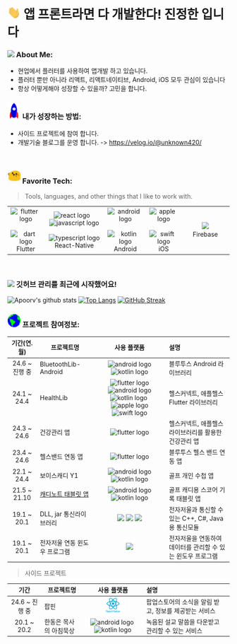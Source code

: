 
# <img src="https://github.com/kmwdevelop/kmwdevelop/blob/main/Assets/Hi.gif" width="30" /> 앱 프론트라면 다 개발한다! 진정한 입니다

### <img src="https://github.com/TheDudeThatCode/TheDudeThatCode/blob/master/Assets/Developer.gif" width="45" /> About Me:
- 현업에서 플러터를 사용하여 앱개발 하고 있습니다.
- 플러터 뿐만 아니라 리액트, 리액트네이티브, Android, iOS 모두 관심이 있습니다
- 항상 어떻게해야 성장할 수 있을까? 고민을 합니다.
### <img src="https://github.com/kmwdevelop/kmwdevelop/blob/main/Assets/Rocket.gif" width="30" /> 내가 성장하는 방법:
- 사이드 프로젝트에 참여 합니다.
- 개발기술 블로그를 운영 합니다. -> https://velog.io/@unknown420/
<br>

### <img src='https://github.com/kmwdevelop/kmwdevelop/blob/main/Assets/happy.gif' width='30' /> Favorite Tech:

> Tools, languages, and other things that I like to work with.
  <table>
    <tr>
      <td align="center" width="96*2">
        <img src="https://cdn.jsdelivr.net/gh/devicons/devicon/icons/flutter/flutter-original.svg" height="40" alt="flutter logo" />&nbsp;&nbsp;
        <img src="https://cdn.jsdelivr.net/gh/devicons/devicon/icons/dart/dart-original.svg" height="40" alt="dart logo" />
        <br> Flutter
      </td>
      <td align="center" width="96*3">
        <img src="https://cdn.jsdelivr.net/gh/devicons/devicon/icons/react/react-original.svg" height="40" alt="react logo" /> &nbsp;&nbsp;
        <img src="https://cdn.jsdelivr.net/gh/devicons/devicon/icons/javascript/javascript-original.svg" height="40" alt="javascript logo" /> &nbsp;&nbsp;
        <img src="https://cdn.jsdelivr.net/gh/devicons/devicon/icons/typescript/typescript-original.svg" height="40" alt="typescript logo" />
        <br> React-Native
      </td>
      <td align="center" width="96*2">
        <img src="https://cdn.jsdelivr.net/gh/devicons/devicon/icons/android/android-original.svg" height="40" alt="android logo" />&nbsp;&nbsp;
        <img src="https://cdn.jsdelivr.net/gh/devicons/devicon/icons/kotlin/kotlin-original.svg" height="40" alt="kotlin logo" />
        <br> Android
      </td>
      <td align="center" width="96*2">
        <img src="https://cdn.jsdelivr.net/gh/devicons/devicon/icons/apple/apple-original.svg" height="40" alt="apple logo" />&nbsp;&nbsp;
        <img src="https://cdn.jsdelivr.net/gh/devicons/devicon/icons/swift/swift-original.svg" height="40" alt="swift logo" />
        <br> iOS
      </td>
      <td align="center" width="96">
        <img src="https://cdn.jsdelivr.net/gh/devicons/devicon@latest/icons/firebase/firebase-original.svg" height="40"  />
        <br> Firebase
      </td>
    </tr>
  </table>
  </tr>
</table>
<br>

### <img src='https://media1.giphy.com/media/du3J3cXyzhj75IOgvA/giphy.gif?cid=ecf05e47x2g034i9pzwtzzsd3xgg2w9nr94t4tflbbgo3008&rid=giphy.gif' width='25' /> 깃허브 관리를 최근에 시작했어요!

![Apoorv's github stats](https://github-readme-stats.vercel.app/api?username=kmwdevelop&show_icons=true&title_color=ffc857&icon_color=8ac926&text_color=daf7dc&bg_color=151515&hide=issues&count_private=true&include_all_commits=true)
[![Top Langs](https://github-readme-stats.vercel.app/api/top-langs/?username=kmwdevelop&layout=compact&text_color=daf7dc&bg_color=151515&hide=css,html,php)](https://github.com/anuraghazra/github-readme-stats)
[![GitHub Streak](https://github-readme-streak-stats.herokuapp.com/?user=kmwdevelop&theme=dark)](https://git.io/streak-stats)
<br>


### <img src="https://github.com/kmwdevelop/kmwdevelop/blob/main/Assets/Earth.gif" width="30" /> 프로젝트 참여정보:

| 기간(연.월) | 프로젝트명 | 사용 플랫폼 | 설명 |
| :--------: | ---- | :--: | :-- |
| 24.6 ~ 진행 중 | BluetoothLib-Android | <img src="https://cdn.jsdelivr.net/gh/devicons/devicon/icons/android/android-original.svg" height="25" alt="android logo" /> <img src="https://cdn.jsdelivr.net/gh/devicons/devicon/icons/kotlin/kotlin-original.svg" height="25" alt="kotlin logo" /> | 블루투스 Android 라이브러리 |
| 24.1 ~ 24.4 | HealthLib |  <img src="https://cdn.jsdelivr.net/gh/devicons/devicon/icons/flutter/flutter-original.svg" height="25" alt="flutter logo" /> <img src="https://cdn.jsdelivr.net/gh/devicons/devicon/icons/android/android-original.svg" height="25" alt="android logo" /> <img src="https://cdn.jsdelivr.net/gh/devicons/devicon/icons/kotlin/kotlin-original.svg" height="25" alt="kotlin logo" />&nbsp;<img src="https://cdn.jsdelivr.net/gh/devicons/devicon/icons/apple/apple-original.svg" height="25" alt="apple logo" /><img src="https://cdn.jsdelivr.net/gh/devicons/devicon/icons/swift/swift-original.svg" height="25" alt="swift logo" /> | 헬스커넥트, 애플헬스 Flutter 라이브러리 |
| 24.3 ~ 24.6 | 건강관리 앱 | <img src="https://cdn.jsdelivr.net/gh/devicons/devicon/icons/flutter/flutter-original.svg" height="25" alt="flutter logo" /> | 헬스커넥트, 애플헬스 라이브러리를 활용한 건강관리 앱 |
| 23.4 ~ 24.6 | 헬스밴드 연동 앱 | <img src="https://cdn.jsdelivr.net/gh/devicons/devicon/icons/flutter/flutter-original.svg" height="25" alt="flutter logo" /> | 블루투스 헬스 밴드 연동 앱 |
| 22.1 ~ 24.4 | 보이스캐디 Y1 | <img src="https://cdn.jsdelivr.net/gh/devicons/devicon/icons/android/android-original.svg" height="25" alt="android logo" /> <img src="https://cdn.jsdelivr.net/gh/devicons/devicon/icons/kotlin/kotlin-original.svg" height="25" alt="kotlin logo" /> | 골프 개인 수첩 앱 |
| 21.5 ~ 21.10 | [캐디노트 태블릿 앱](https://github.com/kmwdevelop/-/blob/main/%E1%84%8F%E1%85%A2%E1%84%83%E1%85%B5%E1%84%82%E1%85%A9%E1%84%90%E1%85%B3/%5B%E1%84%91%E1%85%B3%E1%84%85%E1%85%A9%E1%84%8C%E1%85%A6%E1%86%A8%E1%84%90%E1%85%B3%5D%20%E1%84%90%E1%85%A2%E1%84%87%E1%85%B3%E1%86%AF%E1%84%85%E1%85%B5%E1%86%BA%20%E1%84%8F%E1%85%A2%E1%84%83%E1%85%B5%E1%84%82%E1%85%A9%E1%84%90%E1%85%B3%20-%20%E1%84%89%E1%85%A1%E1%86%B7%E1%84%89%E1%85%A5%E1%86%BC%20%E1%84%80%E1%85%A9%E1%86%AF%E1%84%91%E1%85%B3%208821e74eb52243ee992b406b4edb7c85.md) | <img src="https://cdn.jsdelivr.net/gh/devicons/devicon/icons/android/android-original.svg" height="25" alt="android logo" /> <img src="https://cdn.jsdelivr.net/gh/devicons/devicon/icons/kotlin/kotlin-original.svg" height="25" alt="kotlin logo" />| 골프 캐디용 스코어 기록 태블릿 앱|
| 19.1 ~ 20.1 | DLL, jar 통신라이브러리 | <img src="https://cdn.jsdelivr.net/gh/devicons/devicon@latest/icons/csharp/csharp-original.svg" height="25"/> <img src="https://cdn.jsdelivr.net/gh/devicons/devicon@latest/icons/cplusplus/cplusplus-original.svg" height="25" /> <img src="https://cdn.jsdelivr.net/gh/devicons/devicon@latest/icons/java/java-original.svg" height="25"/> | 전자저울과 통신할 수 있는 C++, C#, Java용 통신모듈|
| 19.1 ~ 20.1 | 전자저울 연동 윈도우 프로그램 | <img src="https://cdn.jsdelivr.net/gh/devicons/devicon@latest/icons/csharp/csharp-original.svg" height="25"/> | 전자저울을 연동하여 데이터를 관리할 수 있는 윈도우 프로그램|


> 사이드 프로젝트

| 기간 | 프로젝트명 | 사용 플랫폼 | 설명 |
| :------: | ---- | :----: | :-- |
| 24.6 ~ 진행 중 | 팝핀 | <img src="https://github.com/kmwdevelop/kmwdevelop/blob/main/Assets/react-native.png" height="35"/> | 팝업스토어의 소식을 알림 받고, 정보를 제공받는 서비스 |
| 20.1 ~ 20.2 | 한동은 목사의 아침묵상 | <img src="https://cdn.jsdelivr.net/gh/devicons/devicon/icons/android/android-original.svg" height="25" alt="android logo" />&nbsp;<img src="https://cdn.jsdelivr.net/gh/devicons/devicon/icons/kotlin/kotlin-original.svg" height="25" alt="kotlin logo" /> | 녹음된 설교 말씀을 다운받고 관리할 수 있는 서비스 |

